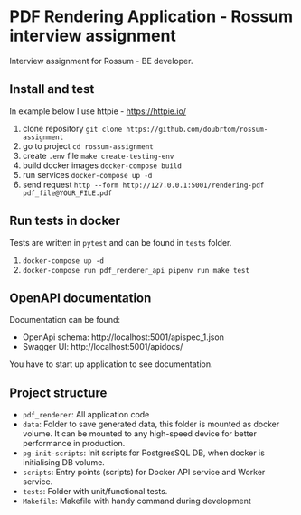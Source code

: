 # PDF Rendering Application - Rossum interview assignment

Interview assignment for Rossum - BE developer.

## Install and test

In example below I use httpie - https://httpie.io/

1) clone repository `git clone https://github.com/doubrtom/rossum-assignment`
2) go to project `cd rossum-assignment`
3) create `.env` file `make create-testing-env`
4) build docker images `docker-compose build`
5) run services `docker-compose up -d`
6) send request `http --form http://127.0.0.1:5001/rendering-pdf pdf_file@YOUR_FILE.pdf`


## Run tests in docker

Tests are written in `pytest` and can be found in `tests` folder.

1) `docker-compose up -d`
2) `docker-compose run pdf_renderer_api pipenv run make test`


## OpenAPI documentation

Documentation can be found:

- OpenApi schema: http://localhost:5001/apispec_1.json
- Swagger UI: http://localhost:5001/apidocs/

You have to start up application to see documentation.


## Project structure

- `pdf_renderer`: All application code
- `data`: Folder to save generated data, this folder is mounted as docker volume.
  It can be mounted to any high-speed device for better performance in production.
- `pg-init-scripts`: Init scripts for PostgresSQL DB, when docker is initialising DB volume.
- `scripts`: Entry points (scripts) for Docker API service and Worker service.
- `tests`: Folder with unit/functional tests.
- `Makefile`: Makefile with handy command during development
